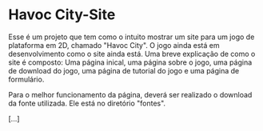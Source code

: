 # Havoc City-Site 

Esse é um projeto que tem como o intuito mostrar um site para um jogo de plataforma em 2D, chamado "Havoc City".
O jogo ainda está em desenvolvimento como o site ainda está. Uma breve explicação de como o site é composto: Uma página inical,
uma página sobre o jogo, uma página de download do jogo, uma página de tutorial do jogo e uma página de formulário.

Para o melhor funcionamento da página, deverá ser realizado o download da fonte utilizada. Ele está no diretório "fontes".

[...]
